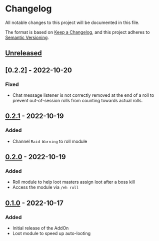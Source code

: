 # Changelog
All notable changes to this project will be documented in this file.

The format is based on [Keep a Changelog](https://keepachangelog.com/en/1.0.0/),
and this project adheres to [Semantic Versioning](https://semver.org/spec/v2.0.0.html).

## [Unreleased]

## [0.2.2] - 2022-10-20
### Fixed
- Chat message listener is not correctly removed at the end of a roll to prevent out-of-session rolls from counting towards actual rolls.

## [0.2.1] - 2022-10-19
### Added
- Channel `Raid Warning` to roll module

## [0.2.0] - 2022-10-19
### Added
- Roll module to help loot masters assign loot after a boss kill
- Access the module via `/eh roll`

## [0.1.0] - 2022-10-17
### Added
- Initial release of the AddOn
- Loot module to speed up auto-looting

[Unreleased]: https://github.com/rherwig/enhance-addon/compare/0.2.1...HEAD
[0.2.1]: https://github.com/rherwig/enhance-addon/releases/tag/0.2.0...0.2.1
[0.2.0]: https://github.com/rherwig/enhance-addon/releases/tag/0.1.0...0.2.0
[0.1.0]: https://github.com/rherwig/enhance-addon/releases/tag/0.1.0
